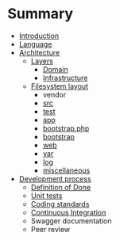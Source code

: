 # Summary

* [Introduction](README.md)
* [Language](language.md)
* [Architecture](docs/architecture.md)
   * [Layers](docs/layered_architecture.md)
       * [Domain](docs/docs/architecture/layers/domain.md)
       * [Infrastructure](docs/docs/architecture/layers/infrastructure.md)
   * [Filesystem layout](docs/filesystem-layout.md)
       * vendor
       * [src](docs/filesystem-layout/src.md)
       * [test](docs/filesystem-layout/test.md)
       * [app](docs/filesystem-layout/app.md)
       * [bootstrap.php](docs/filesystem-layout/bootstrap-php.md)
       * [bootstrap](docs/bootstrap.md)
       * [web](docs/filesystem-layout/web.md)
       * [var](docs/filesystem-layout/var.md)
       * [log](docs/architecture/filesystem-layout/log.md)
       * [miscellaneous](docs/architecture/filesystem-layout/miscellaneous.md)
* [Development process](docs/development_process.md)
   * [Definition of Done](docs/development-proces/definition_of_done.md)
   * [Unit tests](docs/unit-tests.md)
   * [Coding standards](docs/development-process/coding-standards.md)
   * [Continuous Integration](docs/docs/continuous_integration.md)
   * Swagger documentation
   * Peer review

